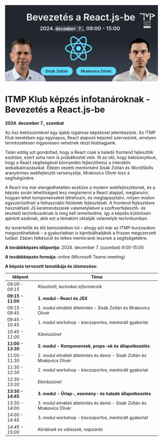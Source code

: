 <img src="assets/images/itmp-klub-bevezetes-a-reactjs-be.webp">

# ITMP Klub képzés infotanároknak - Bevezetés a React.js-be

**2024. december 7., szombat**

Az ősz beköszöntével egy újabb izgalmas képzéssel jelentkezünk. Az ITMP Klub keretében egy egynapos, React alapozó képzést szervezünk, amelyen természetesen ingyenesen vehetnek részt klubtagjaink.

Talán eddig azt gondoltad, hogy a React csak a haladó frontend fejlesztők eszköze, ezért soha nem is próbálkoztál vele. Itt az idő, hogy bebizonyítsuk, hogy a React segítségével könnyedén fejleszthetsz a interaktív webalkalmazásokat. Ebben vezető mentorként Sisák Zoltán és WorldSkills aranyérmes webfejlesztő versenyzője, Mrakovics Olivér lesz a segítségünkre.

A React ma már elengedhetetlen eszköze a modern webfejlesztésnek, és a képzés során lehetőséged lesz megismerni a React alapjait, megtanulni, hogyan lehet komponenseket létrehozni, és megtapasztalni, milyen módon egyszerűsítheti a felhasználói felületek fejlesztését. A frontend fejlesztésre használható JS keretrendszerek valamelyikével a szoftverfejlesztő- és tesztelő technikusoknak is meg kell ismerkednie, így a képzés különösen ajánlott azoknak, akik ezt a témakört oktatják valamelyik technikumban.

Az ismertetők és élő bemutatókon túl – ahogy azt már az ITMP-kurzusokon megszokhattátok – a gyakorlatban is kipróbálhatjátok a frissen megszerzett tudást. Ebben felkészült és lelkes mentoraink lesznek a segítségetekre.

**A továbbképzés időpontja:** 2024. december 7. (szombat) 9:00-15:00

**A továbbképzés formája:** online (Microsoft Teams meeting)

**A képzés tervezett tematikája és ütemezése:**

| Időpont           | Téma                                                                    |
| ----------------- | ----------------------------------------------------------------------- |
| _09:00 - 09:15_   | _Köszöntő, technikai információk_                                       |
| **09:15 - 11:00** | **1. modul – React és JSX**                                             |
| 09:15 - 09:45     | 1. modul elméleti áttekintés - Sisák Zoltán és Mrakovics Olivér         |
| 09:45 - 10:45     | 1. modul workshop - kiscsoportos, mentorált gyakorlat                   |
| _10:45 - 11:00_   | _Kávészünet_                                                            |
| **11:00 - 13:30** | **2. modul - Komponensek, props-ok és állapotkezelés**                  |
| 11:00 - 11:30     | 2. modul elméleti áttekintés és demó - Sisák Zoltán és Mrakovics Olivér |
| 11:30 - 12:30     | 2. modul workshop - kiscsoportos, mentorált gyakorlat                   |
| _12:30 - 13:30_   | _Ebédszünet_                                                            |
| **13:30 - 14:45** | **3. modul - Űrlap-, esemény- és haladó állapotkezelés**                |
| 13:30 - 14:00     | 3. modul elméleti áttekintés és demó - Sisák Zoltán és Mrakovics Olivér |
| 14:00 - 14:45     | 3. modul workshop - kiscsoportos, mentorált gyakorlat                   |
| _14:45 - 15:00_   | _Kérdések és válaszok, napzárás_                                        |
